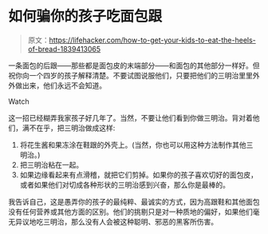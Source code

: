 # 如何骗你的孩子吃面包跟

> 原文：<https://lifehacker.com/how-to-get-your-kids-to-eat-the-heels-of-bread-1839413065>

一条面包的后跟——那些都是面包皮的末端部分——和面包的其他部分一样好。但祝你向一个四岁的孩子解释清楚。不要试图说服他们，只要把他们的三明治里里外外做出来，他们永远不会知道。

Watch

这一招已经糊弄我家孩子好几年了。当然，不要让他们看到你做三明治。背对着他们，满不在乎，把三明治做成这样:

1.  将花生酱和果冻涂在鞋跟的外壳上。(当然，你也可以用这种方法制作其他三明治。)
2.  把三明治粘在一起。
3.  如果边缘看起来有点滑稽，就把它们剪掉。如果你的孩子喜欢切好的面包皮，或者如果他们对切成各种形状的三明治感到兴奋，那么你是最棒的。

我告诉自己，这是愚弄你的孩子的最纯粹、最诚实的方式，因为高跟鞋和其他面包没有任何营养或其他方面的区别。他们的挑剔只是对一种质地的偏好，如果他们毫无异议地吃三明治，那么没有人会被这种聪明、邪恶的黑客所伤害。